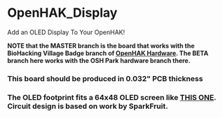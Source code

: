# OpenHAK_Display
Add an  OLED Display To Your OpenHAK!

**NOTE that the MASTER branch is the board that works with the BioHacking Village Badge branch of [OpenHAK Hardware](https://github.com/OpenHAK/OpenHAK_Hardware). The BETA branch here works with the OSH Park hardware branch there.**

### This board should be produced in 0.032" PCB thickness

### The OLED footprint fits a 64x48 OLED screen like [THIS ONE](https://www.aliexpress.com/item/32782771472.html?spm=a2g0s.9042311.0.0.55374c4d4JJ01H). Circuit design is based on work by SparkFruit.

